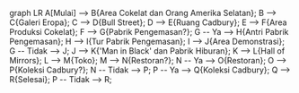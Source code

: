 graph LR
A[Mulai] --> B{Area Cokelat dan Orang Amerika Selatan};
B --> C{Galeri Eropa};
C --> D{Bull Street};
D --> E{Ruang Cadbury};
E --> F{Area Produksi Cokelat};
F --> G{Pabrik Pengemasan?};
G -- Ya --> H{Antri Pabrik Pengemasan};
H --> I{Tur Pabrik Pengemasan};
I --> J{Area Demonstrasi};
G -- Tidak --> J;
J --> K{'Man in Black' dan Pabrik Hiburan};
K --> L{Hall of Mirrors};
L --> M{Toko};
M --> N{Restoran?};
N -- Ya --> O{Restoran};
O --> P{Koleksi Cadbury?};
N -- Tidak --> P;
P -- Ya --> Q{Koleksi Cadbury};
Q --> R{Selesai};
P -- Tidak --> R;
